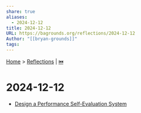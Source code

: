 ```yaml
---  
share: true  
aliases:  
  - 2024-12-12  
title: 2024-12-12  
URL: https://bagrounds.org/reflections/2024-12-12  
Author: "[[bryan-grounds]]"  
tags:   
---  
```

[Home](../index.md) > [Reflections](./index.md) | [⏮️](./2024-12-10.md)  
# 2024-12-12  
- [Design a Performance Self-Evaluation System](../topics/design-a-performance-self-evaluation-system.md)  
